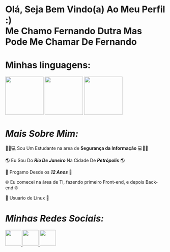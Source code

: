 <h1>Olá, Seja Bem Vindo(a) Ao Meu Perfil :) <br> Me Chamo Fernando Dutra Mas Pode Me Chamar De Fernando</h1>

<h1>Minhas linguagens:</h1>

<div>
    <img height="120cm" src="https://logos-download.com/wp-content/uploads/2016/10/Python_logo_icon-700x697.png">
    <img height="120cm" src="https://cdn-icons-png.flaticon.com/512/5968/5968292.png">
    <img height="120cm" src="https://static-00.iconduck.com/assets.00/sql-database-sql-azure-icon-1955x2048-4pmty46t.png">
</div>

# ***Mais Sobre Mim:***

👨‍💻💻 Sou Um Estudante na area de **Segurança da Informação** 💻👨‍💻

🌎 Eu Sou Do ***Rio De Janeiro*** Na Cidade De ***Petrópolis*** 🌎

🧒 Progamo Desde os ***12 Anos*** 🧒 

🌐 Eu comecei na área de TI, fazendo primeiro Front-end, e depois Back-end 🌐

🐧 Usuario de Linux 🐧

# ***Minhas Redes Sociais:***

<div>
    <a href="https://twitter.com/FernandoRomano_"><!--Twitter-->
    <img height="50cm" src="https://img.shields.io/badge/Twitter-1DA1F2?style=for-the-badge&logo=twitter&logoColor=white"> 
    <a href="https://www.instagram.com/iduckk_/"><!--Instagram-->
    <img height="50cm" src="https://img.shields.io/badge/Instagram-E4405F?style=for-the-badge&logo=instagram&logoColor=white">
    <a href="https://www.youtube.com/channel/UCwx0ZmftvUEpotkKnKZiJqQ"><!--Youtube-->
    <img height="50cm" src="https://img.shields.io/badge/YouTube-FF0000?style=for-the-badge&logo=youtube&logoColor=white">
</div>
